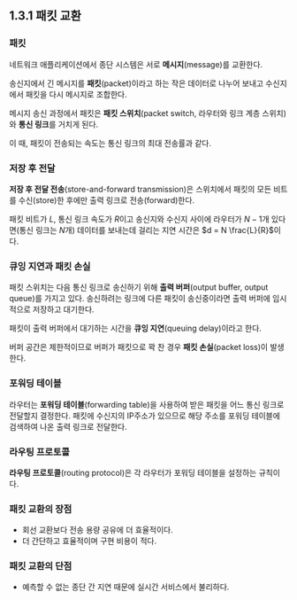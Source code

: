 ## 1.3.1 패킷 교환

### 패킷

네트워크 애플리케이션에서 종단 시스템은 서로 **메시지**(message)를 교환한다.

송신지에서 긴 메시지를 **패킷**(packet)이라고 하는 작은 데이터로 나누어 보내고 수신지에서 패킷을 다시 메시지로 조합한다.

메시지 송신 과정에서 패킷은 **패킷 스위치**(packet switch, 라우터와 링크 계층 스위치)와 **통신 링크**를 거치게 된다.

이 때, 패킷이 전송되는 속도는 통신 링크의 최대 전송률과 같다.

### 저장 후 전달

**저장 후 전달 전송**(store-and-forward transmission)은 스위치에서 패킷의 모든 비트를 수신(store)한 후에만 출력 링크로 전송(forward)한다.

패킷 비트가 $L$, 통신 링크 속도가 $R$이고 송신지와 수신지 사이에 라우터가 $N-1$개 있다면(통신 링크는 $N$개) 데이터를 보내는데 걸리는 지연 시간은 $d = N \frac{L}{R}$이다.

### 큐잉 지연과 패킷 손실

패킷 스위치는 다음 통신 링크로 송신하기 위해 **출력 버퍼**(output buffer, output queue)를 가지고 있다. 송신하려는 링크에 다른 패킷이 송신중이라면 출력 버퍼에 임시적으로 저장하고 대기한다.

패킷이 출력 버퍼에서 대기하는 시간을 **큐잉 지연**(queuing delay)이라고 한다.

버퍼 공간은 제한적이므로 버퍼가 패킷으로 꽉 찬 경우 **패킷 손실**(packet loss)이 발생한다.

### 포워딩 테이블

라우터는 **포워딩 테이블**(forwarding table)을 사용하여 받은 패킷을 어느 통신 링크로 전달할지 결정한다. 패킷에 수신지의 IP주소가 있으므로 해당 주소를 포워딩 테이블에 검색하여 나온 출력 링크로 전달한다.

### 라우팅 프로토콜

**라우팅 프로토콜**(routing protocol)은 각 라우터가 포워딩 테이블을 설정하는 규칙이다.

### 패킷 교환의 장점

- 회선 교환보다 전송 용량 공유에 더 효율적이다.
- 더 간단하고 효율적이며 구현 비용이 적다.

### 패킷 교환의 단점

- 예측할 수 없는 종단 간 지연 때문에 실시간 서비스에서 불리하다.
